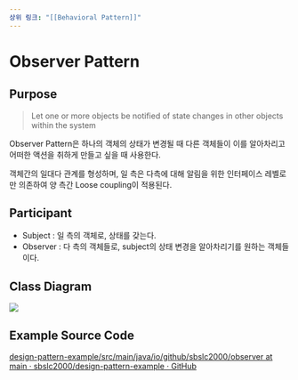 ```yaml
---
상위 링크: "[[Behavioral Pattern]]"
---
```

# Observer Pattern

## Purpose
> Let one or more objects be notified of state changes in other objects within the system

Observer Pattern은 하나의 객체의 상태가 변경될 때 다른 객체들이 이를 알아차리고 어떠한 액션을 취하게 만들고 싶을 때 사용한다. 

객체간의 일대다 관계를 형성하며, 일 측은 다측에 대해 알림을 위한 인터페이스 레벨로만 의존하여 양 측간 Loose coupling이 적용된다.

## Participant
* Subject : 일 측의 객체로, 상태를 갖는다.
* Observer : 다 측의 객체들로, subject의 상태 변경을 알아차리기를 원하는 객체들이다.

## Class Diagram

![](https://i.imgur.com/j8CHXLf.png)

## Example Source Code
[design-pattern-example/src/main/java/io/github/sbslc2000/observer at main · sbslc2000/design-pattern-example · GitHub](https://github.com/sbslc2000/design-pattern-example/tree/main/src/main/java/io/github/sbslc2000/observer)